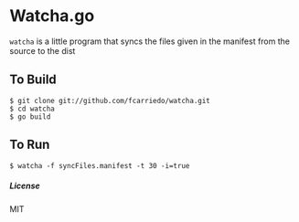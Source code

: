 # Watcha.go

`watcha` is a little program that syncs the files given in the manifest
from the source to the dist

## To Build

    $ git clone git://github.com/fcarriedo/watcha.git
    $ cd watcha
    $ go build

## To Run

    $ watcha -f syncFiles.manifest -t 30 -i=true

##### License

MIT
